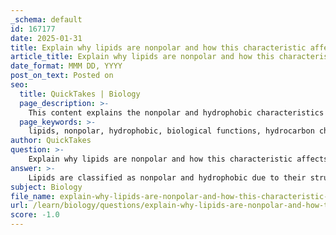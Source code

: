 ```yaml
---
_schema: default
id: 167177
date: 2025-01-31
title: Explain why lipids are nonpolar and how this characteristic affects their biological functions.
article_title: Explain why lipids are nonpolar and how this characteristic affects their biological functions.
date_format: MMM DD, YYYY
post_on_text: Posted on
seo:
  title: QuickTakes | Biology
  page_description: >-
    This content explains the nonpolar and hydrophobic characteristics of lipids, detailing their structural composition and biological functions such as cell membrane formation, waterproof barriers, energy storage, and their role in membrane fluidity.
  page_keywords: >-
    lipids, nonpolar, hydrophobic, biological functions, hydrocarbon chains, cell membranes, phospholipids, energy storage, waterproof barriers, membrane fluidity, cholesterol
author: QuickTakes
question: >-
    Explain why lipids are nonpolar and how this characteristic affects their biological functions.
answer: >-
    Lipids are classified as nonpolar and hydrophobic due to their structural composition, primarily consisting of long hydrocarbon chains. These hydrocarbon chains lack polar functional groups, which results in their inability to interact favorably with water molecules. This nonpolar characteristic is crucial for several biological functions of lipids.\n\n### Nonpolar and Hydrophobic Properties\n\n1. **Hydrophobic Nature**: The long hydrocarbon chains of lipids repel water, making them hydrophobic. This property allows lipids to aggregate in aqueous environments, leading to the formation of structures such as micelles and lipid bilayers. \n\n2. **Formation of Cell Membranes**: The nonpolar nature of lipids is essential for the formation of cell membranes. Phospholipids, a major class of lipids, have an amphipathic structure, meaning they possess both hydrophilic (water-attracting) heads and hydrophobic (water-repelling) tails. When placed in water, phospholipids spontaneously arrange themselves into a bilayer, with the hydrophilic heads facing outward towards the water and the hydrophobic tails tucked away from it. This arrangement forms a barrier that separates the internal cellular environment from the external surroundings, which is critical for maintaining cellular integrity and function.\n\n3. **Waterproof Barriers**: The hydrophobic properties of lipids allow them to form waterproof barriers in biological systems. For example, in animals, lipids contribute to the formation of protective coatings, such as the waxy cuticle on plant leaves or the fatty layers in animal skin, which prevent water loss.\n\n4. **Energy Storage**: Lipids serve as a significant energy storage form in organisms. Their nonpolar nature allows them to store energy efficiently without attracting water, which would increase weight and reduce energy density. Triglycerides, composed of glycerol and three fatty acids, are a prime example of lipids used for long-term energy storage.\n\n5. **Membrane Fluidity and Stability**: Cholesterol, another type of lipid, intercalates between phospholipids in the cell membrane, helping to maintain membrane fluidity and stability across varying temperatures. This fluidity is essential for the proper functioning of membrane proteins and for facilitating the movement of substances in and out of the cell.\n\n### Conclusion\n\nIn summary, the nonpolar and hydrophobic characteristics of lipids are fundamental to their biological functions. They enable the formation of cell membranes, create waterproof barriers, serve as energy storage molecules, and contribute to the fluidity and stability of cellular structures. Understanding these properties is crucial for comprehending how lipids function within biological systems.
subject: Biology
file_name: explain-why-lipids-are-nonpolar-and-how-this-characteristic-affects-their-biological-functions.md
url: /learn/biology/questions/explain-why-lipids-are-nonpolar-and-how-this-characteristic-affects-their-biological-functions
score: -1.0
---
```


&nbsp;